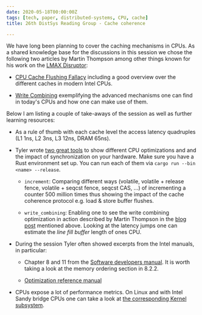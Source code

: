 ```yaml
---
date: 2020-05-18T00:00:00Z
tags: [tech, paper, distributed-systems, CPU, cache]
title: 26th DistSys Reading Group - Cache coherence

---
```


We have long been planning to cover the caching mechanisms in CPUs. As a shared
knowledge base for the discussions in this session we chose the following two
articles by Martin Thompson among other things known for his work on the [LMAX
Disruptor](https://lmax-exchange.github.io/disruptor/):

- [CPU Cache Flushing
  Fallacy](https://mechanical-sympathy.blogspot.com/2013/02/cpu-cache-flushing-fallacy.html)
  including a good overview over the different caches in modern Intel CPUs.

- [Write
  Combining](https://mechanical-sympathy.blogspot.com/2011/07/write-combining.html)
  exemplifying the advanced mechanisms one can find in today's CPUs and how one
  can make use of them.

Below I am listing a couple of take-aways of the session as well as further
learning resources:

- As a rule of thumb with each cache level the access latency quadruples (L1
  1ns, L2 3ns, L3 12ns, DRAM 65ns).

- Tyler wrote [two great
  tools](https://github.com/sled-rs/sled-rs.github.io/blob/master/hardware_timing/)
  to show different CPU optimizations and and the impact of synchronization
  on your hardware. Make sure you have a Rust environment set up. You can run
  each of them via `cargo run --bin <name> --release`.

    - `increment`: Comparing different ways (volatile, volatile + release fence,
      volatile + seqcst fence, seqcst CAS, ...) of incrementing a counter 500
      million times thus showing the impact of the cache coherence protocol e.g.
      load & store buffer flushes.

    - `write_combining`: Enabling one to see the write combining optimization in
      action described by Martin Thompson in the [blog
      post](https://mechanical-sympathy.blogspot.com/2011/07/write-combining.html)
      mentioned above. Looking at the latency jumps one can estimate the *line
      fill buffer* length of ones CPU.

- During the session Tyler often showed excerpts from the Intel manuals, in particular:

    - Chapter 8 and 11 from the [Software developers
      manual](https://www.intel.com/content/www/us/en/architecture-and-technology/64-ia-32-architectures-software-developer-system-programming-manual-325384.html).
      It is worth taking a look at the memory ordering section in 8.2.2.

    - [Optimization reference
      manual](https://www.intel.com/content/dam/www/public/us/en/documents/manuals/64-ia-32-architectures-optimization-manual.pdf)

- CPUs expose a lot of performance metrics. On Linux and with Intel Sandy bridge
  CPUs one can take a look at [the corresponding Kernel
  subsystem](https://www.kernel.org/doc/html/v4.12/admin-guide/pm/intel_pstate.html).
